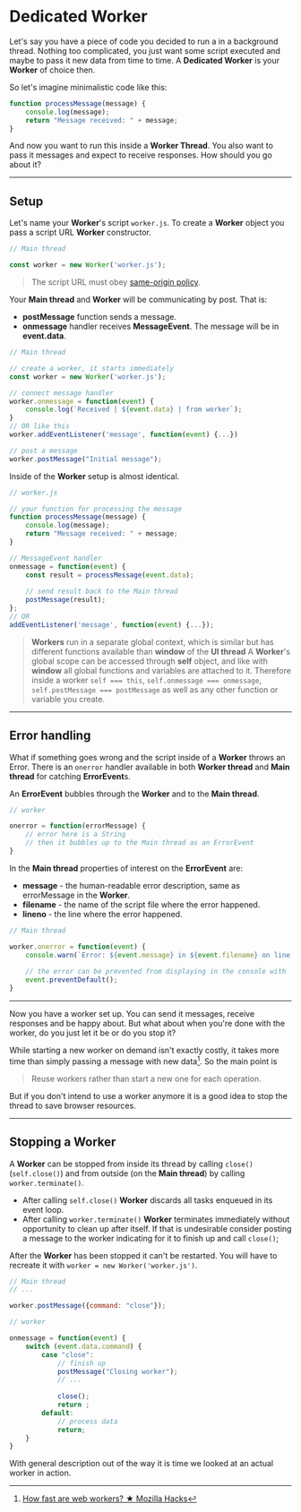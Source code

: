 # Dedicated Worker

Let's say you have a piece of code you decided to run a in a background thread. Nothing too complicated, you just want some script executed and maybe to pass it new data from time to time. A **Dedicated Worker** is your **Worker** of choice then.

So let's imagine minimalistic code like this:

```js
function processMessage(message) {
	console.log(message);
	return "Message received: " + message;
}
```

And now you want to run this inside a **Worker Thread**. You also want to pass it messages and expect to receive responses. How should you go about it?

---

## Setup

Let's name your **Worker**'s script `worker.js`. To create a **Worker** object you pass a script URL **Worker** constructor.

```js
// Main thread

const worker = new Worker('worker.js');
```

> The script URL must obey [same-origin policy](https://developer.mozilla.org/en-US/docs/Web/Security/Same-origin_policy).

Your **Main thread** and **Worker** will be communicating by post. That is:

+ **postMessage** function sends a message.
+ **onmessage** handler receives **MessageEvent**. The message will be in **event.data**.

```js
// Main thread

// create a worker, it starts immediately
const worker = new Worker('worker.js');

// connect message handler
worker.onmessage = function(event) {
	console.log(`Received | ${event.data} | from worker`);
}
// OR like this
worker.addEventListener('message', function(event) {...})

// post a message
worker.postMessage("Initial message");
```

Inside of the **Worker** setup is almost identical.

```js
// worker.js

// your function for processing the message
function processMessage(message) {
	console.log(message);
	return "Message received: " + message;
}

// MessageEvent handler
onmessage = function(event) {
	const result = processMessage(event.data);
	
	// send result back to the Main thread
	postMessage(result);
};
// OR
addEventListener('message', function(event) {...});
```

> **Workers** run in a separate global context, which is similar but has different functions available than **window** of the **UI thread**
> A **Worker**'s global scope can be accessed through **self** object, and like with **window** all global functions and variables are attached to it. Therefore inside a worker `self === this`, `self.onmessage === onmessage`, `self.postMessage === postMessage` as well as any other function or variable you create.

---

## Error handling

What if something goes wrong and the script inside of a **Worker** throws an Error. There is an `onerror` handler available in both **Worker thread** and **Main thread** for catching **ErrorEvent**s.

An **ErrorEvent** bubbles through the **Worker** and to the **Main thread**.

```js
// worker

onerror = function(errorMessage) {
	// error here is a String
	// then it bubbles up to the Main thread as an ErrorEvent
}
```

In the **Main thread** properties of interest on the **ErrorEvent** are:

+ **message** - the human-readable error description, same as errorMessage in the **Worker**.
+ **filename** - the name of the script file where the error happened.
+ **lineno** - the line where the error happened.

```js
// Main thread

worker.onerror = function(event) {
	console.warn(`Error: ${event.message} in ${event.filename} on line ${event.lineno}`);
	
	// the error can be prevented from displaying in the console with
	event.preventDefault();
}
```

---

Now you have a worker set up. You can send it messages, receive responses and be happy about. But what about when you're done with the worker, do you just let it be or do you stop it?

While starting a new worker on demand isn't exactly costly, it takes more time than simply passing a message with new data[^1]. So the main point is

> Reuse workers rather than start a new one for each operation.

[^1]: [How fast are web workers? ★ Mozilla Hacks](https://hacks.mozilla.org/2015/07/how-fast-are-web-workers/)

But if you don't intend to use a worker anymore it is a good idea to stop the thread to save browser resources.

---

## Stopping a Worker

A **Worker** can be stopped from inside its thread by calling `close()` (`self.close()`) and from outside (on the **Main thread**) by calling `worker.terminate()`.

+ After calling `self.close()` **Worker** discards all tasks enqueued in its event loop.
+ After calling `worker.terminate()` **Worker** terminates immediately without opportunity to clean up after itself. If that is undesirable consider posting a message to the worker indicating for it to finish up and call `close()`;

After the **Worker** has been stopped it can't be restarted. You will have to recreate it with `worker = new Worker('worker.js')`.

```js
// Main thread
// ...

worker.postMessage({command: "close"});
```

```js
// worker

onmessage = function(event) {
	switch (event.data.command) {
		case "close":
			// finish up
			postMessage("Closing worker");
			// ...
			
			close();
			return ;
		default:
			// process data
			return;
	}
}
```

With general description out of the way it is time we looked at an actual worker in action.
